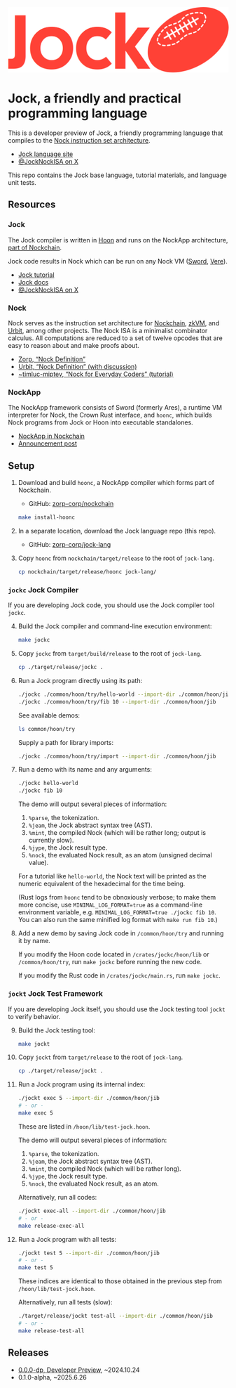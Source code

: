 ![](./img/wordmark-logo.png)

# Jock, a friendly and practical programming language

This is a developer preview of Jock, a friendly programming language that compiles to the [Nock instruction set architecture](#nock).

- [Jock language site](https://jock.org)
- [@JockNockISA on X](https://x.com/JockNockISA)

This repo contains the Jock base language, tutorial materials, and language unit tests.

## Resources

### Jock

The Jock compiler is written in [Hoon](https://docs.urbit.org) and runs on the NockApp architecture, [part of Nockchain](https://github.com/zorp-corp/nockchain).

Jock code results in Nock which can be run on any Nock VM ([Sword](https://github.com/zorp-corp/sword), [Vere](https://github.com/urbit/vere)).

- [Jock tutorial](https://docs.jock.org/getting-started)
- [Jock docs](https://docs.jock.org)
- [@JockNockISA on X](https://x.com/JockNockISA)

### Nock

Nock serves as the instruction set architecture for [Nockchain](https://nockchain.org), [zkVM](https://zorp.io/), and [Urbit](https://urbit.org), among other projects.  The Nock ISA is a minimalist combinator calculus.  All computations are reduced to a set of twelve opcodes that are easy to reason about and make proofs about.

- [Zorp, “Nock Definition”](https://zorp.io/nock/)
- [Urbit, “Nock Definition” (with discussion)](https://docs.urbit.org/language/nock/reference/definition)
- [~timluc-miptev, “Nock for Everyday Coders” (tutorial)](https://blog.timlucmiptev.space/part1.html)

### NockApp

The NockApp framework consists of Sword (formerly Ares), a runtime VM interpreter for Nock, the Crown Rust interface, and `hoonc`, which builds Nock programs from Jock or Hoon into executable standalones.

- [NockApp in Nockchain](https://github.com/zorp-corp/nockchain)
- [Announcement post](https://zorp.io/blog/nockapp-dev-alpha)

## Setup

1. Download and build `hoonc`, a NockApp compiler which forms part of Nockchain.

    - ​GitHub:  [zorp-corp/nockchain](https://github.com/zorp-corp/nockchain)

    ```sh
    make install-hoonc
    ```

2. In a separate location, download the Jock language repo (this repo).

    - ​GitHub:  [zorp-corp/jock-lang](https://github.com/zorp-corp/jock-lang)

3. Copy `hoonc` from `nockchain/target/release` to the root of `jock-lang`.

    ```sh
    cp nockchain/target/release/hoonc jock-lang/
    ```

### `jockc` Jock Compiler

If you are developing Jock code, you should use the Jock compiler tool `jockc`.

4. Build the Jock compiler and command-line execution environment:

    ```sh
    make jockc
    ```

5. Copy `jockc` from `target/build/release` to the root of `jock-lang`.

    ```sh
    cp ./target/release/jockc .
    ```

6. Run a Jock program directly using its path:

    ```sh
    ./jockc ./common/hoon/try/hello-world --import-dir ./common/hoon/jib
    ./jockc ./common/hoon/try/fib 10 --import-dir ./common/hoon/jib
    ```

    See available demos:

    ```sh
    ls common/hoon/try
    ```

    Supply a path for library imports:

    ```sh
    ./jockc ./common/hoon/try/import --import-dir ./common/hoon/jib
    ```

7. Run a demo with its name and any arguments:

    ```sh
    ./jockc hello-world
    ./jockc fib 10
    ```

    The demo will output several pieces of information:

    1. `%parse`, the tokenization.
    2. `%jeam`, the Jock abstract syntax tree (AST).
    3. `%mint`, the compiled Nock (which will be rather long; output is currently slow).
    4. `%jype`, the Jock result type.
    5. `%nock`, the evaluated Nock result, as an atom (unsigned decimal value).

    For a tutorial like `hello-world`, the Nock text will be printed as the numeric equivalent of the hexadecimal for the time being.

    (Rust logs from `hoonc` tend to be obnoxiously verbose; to make them more concise, use `MINIMAL_LOG_FORMAT=true` as a command-line environment variable, e.g. `MINIMAL_LOG_FORMAT=true ./jockc fib 10`.  You can also run the same minified log format with `make run fib 10`.)

8. Add a new demo by saving Jock code in `/common/hoon/try` and running it by name.

    If you modify the Hoon code located in `/crates/jockc/hoon/lib` or `/common/hoon/try`, run `make jockc` before running the new code.

    If you modify the Rust code in `/crates/jockc/main.rs`, run `make jockc`.

### `jockt` Jock Test Framework

If you are developing Jock itself, you should use the Jock testing tool `jockt` to verify behavior.

9. Build the Jock testing tool:

    ```sh
    make jockt
    ```

10. Copy `jockt` from `target/release` to the root of `jock-lang`.

    ```sh
    cp ./target/release/jockt .
    ```

11. Run a Jock program using its internal index:

    ```sh
    ./jockt exec 5 --import-dir ./common/hoon/jib
    # - or -
    make exec 5
    ```

    These are listed in `/hoon/lib/test-jock.hoon`.

    The demo will output several pieces of information:

    1. `%parse`, the tokenization.
    2. `%jeam`, the Jock abstract syntax tree (AST).
    3. `%mint`, the compiled Nock (which will be rather long).
    4. `%jype`, the Jock result type.
    5. `%nock`, the evaluated Nock result, as an atom.

    Alternatively, run all codes:

    ```sh
    ./jockt exec-all --import-dir ./common/hoon/jib
    # - or -
    make release-exec-all
    ```

12. Run a Jock program with all tests:

    ```sh
    ./jockt test 5 --import-dir ./common/hoon/jib
    # - or -
    make test 5
    ```

    These indices are identical to those obtained in the previous step from `/hoon/lib/test-jock.hoon`.

    Alternatively, run all tests (slow):

    ```sh
    ./target/release/jockt test-all --import-dir ./common/hoon/jib
    # - or -
    make release-test-all
    ```

## Releases

- [0.0.0-dp, Developer Preview](https://zorp.io/blog/jock), ~2024.10.24
- 0.1.0-alpha, ~2025.6.26

